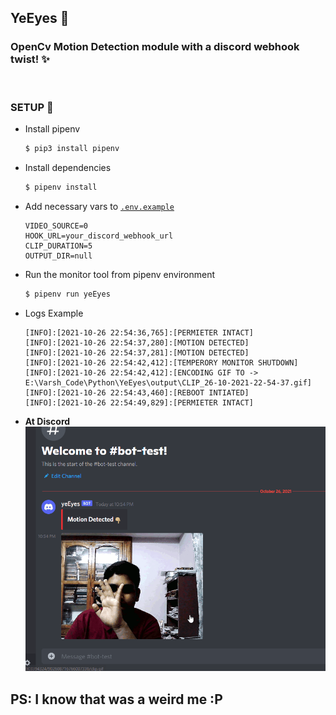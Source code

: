 ## **YeEyes** 👀
### OpenCv Motion Detection module with a discord webhook twist! ✨

<br/>

### SETUP 🔴
* Install pipenv
    ```bash
    $ pip3 install pipenv
    ```
* Install dependencies
    ```bash
    $ pipenv install
    ```
* Add necessary vars to [`.env.example`](.env.example)
    ```
    VIDEO_SOURCE=0
    HOOK_URL=your_discord_webhook_url
    CLIP_DURATION=5
    OUTPUT_DIR=null
    ```
* Run the monitor tool from pipenv environment
    ```bash
    $ pipenv run yeEyes
    ```
* Logs Example
    ```
    [INFO]:[2021-10-26 22:54:36,765]:[PERMIETER INTACT]
    [INFO]:[2021-10-26 22:54:37,280]:[MOTION DETECTED]
    [INFO]:[2021-10-26 22:54:37,281]:[MOTION DETECTED]
    [INFO]:[2021-10-26 22:54:42,412]:[TEMPERORY MONITOR SHUTDOWN]
    [INFO]:[2021-10-26 22:54:42,412]:[ENCODING GIF TO -> E:\Varsh_Code\Python\YeEyes\output\CLIP_26-10-2021-22-54-37.gif]
    [INFO]:[2021-10-26 22:54:43,460]:[REBOOT INTIATED]
    [INFO]:[2021-10-26 22:54:49,829]:[PERMIETER INTACT]
    ```
* **At Discord**
    <br/>
    ![preview](./images/dis_prev.gif)

## PS: I know that was a weird me :P